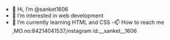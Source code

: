 - 👋 Hi, I’m @sanket1606
- 👀 I’m interested in web development
- 🌱 I’m currently learning HTML and CSS
-📫 How to reach me ,MO.no:84214041537,instagram id:__sanket__1606

<!---
sanket1606/sanket1606 is a ✨ special ✨ repository because its `README.md` (this file) appears on your GitHub profile.
You can click the Preview link to take a look at your changes.
--->
